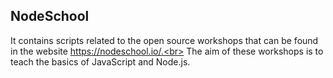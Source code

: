 ## NodeSchool
It contains scripts related to the open source workshops that can be found in the website https://nodeschool.io/.<br>
The aim of these workshops is to teach the basics of JavaScript and Node.js.
